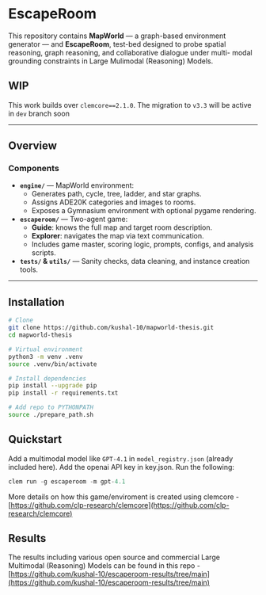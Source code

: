 # EscapeRoom

This repository contains **MapWorld** — a graph-based environment generator — and **EscapeRoom**, test-bed designed to probe
spatial reasoning, graph reasoning, and collaborative dialogue under multi-
modal grounding constraints in Large Mulimodal (Reasoning) Models.

## WIP

This work builds over ```clemcore==2.1.0```. The migration to `v3.3` will be active in `dev` branch soon


---

## Overview

### Components
- **`engine/`** — MapWorld environment:
  - Generates path, cycle, tree, ladder, and star graphs.
  - Assigns ADE20K categories and images to rooms.
  - Exposes a Gymnasium environment with optional pygame rendering.
- **`escaperoom/`** — Two-agent game:
  - **Guide**: knows the full map and target room description.
  - **Explorer**: navigates the map via text communication.
  - Includes game master, scoring logic, prompts, configs, and analysis scripts.
- **`tests/` & `utils/`** — Sanity checks, data cleaning, and instance creation tools.

---

## Installation

```bash
# Clone
git clone https://github.com/kushal-10/mapworld-thesis.git
cd mapworld-thesis

# Virtual environment
python3 -m venv .venv
source .venv/bin/activate

# Install dependencies
pip install --upgrade pip
pip install -r requirements.txt

# Add repo to PYTHONPATH
source ./prepare_path.sh
``` 

## Quickstart 

Add a multimodal model like `GPT-4.1` in `model_registry.json` (already included here). Add the openai API key in key.json.
Run the following:

```python
clem run -g escaperoom -m gpt-4.1
```

More details on how this game/enviroment is created using clemcore - [https://github.com/clp-research/clemcore](https://github.com/clp-research/clemcore)

## Results

The results including various open source and commercial Large Multimodal (Reasoning) Models can be found in this repo - [https://github.com/kushal-10/escaperoom-results/tree/main](https://github.com/kushal-10/escaperoom-results/tree/main)
